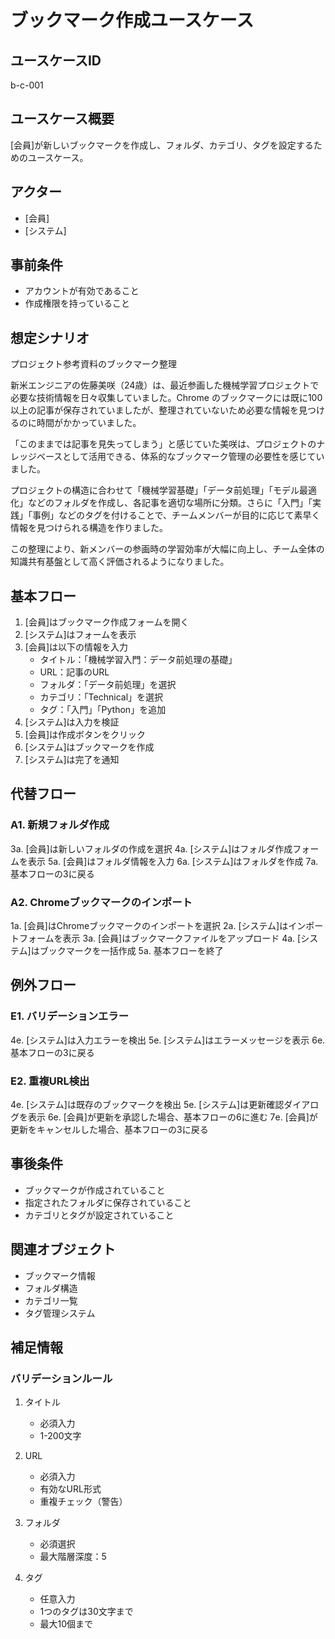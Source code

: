 # ブックマーク作成ユースケース

## ユースケースID

b-c-001

## ユースケース概要

[会員]が新しいブックマークを作成し、フォルダ、カテゴリ、タグを設定するためのユースケース。

## アクター

- [会員]
- [システム]

## 事前条件

- アカウントが有効であること
- 作成権限を持っていること

## 想定シナリオ

プロジェクト参考資料のブックマーク整理

新米エンジニアの佐藤美咲（24歳）は、最近参画した機械学習プロジェクトで必要な技術情報を日々収集していました。Chrome のブックマークには既に100以上の記事が保存されていましたが、整理されていないため必要な情報を見つけるのに時間がかかっていました。

「このままでは記事を見失ってしまう」と感じていた美咲は、プロジェクトのナレッジベースとして活用できる、体系的なブックマーク管理の必要性を感じていました。

プロジェクトの構造に合わせて「機械学習基礎」「データ前処理」「モデル最適化」などのフォルダを作成し、各記事を適切な場所に分類。さらに「入門」「実践」「事例」などのタグを付けることで、チームメンバーが目的に応じて素早く情報を見つけられる構造を作りました。

この整理により、新メンバーの参画時の学習効率が大幅に向上し、チーム全体の知識共有基盤として高く評価されるようになりました。

## 基本フロー

1. [会員]はブックマーク作成フォームを開く
2. [システム]はフォームを表示
3. [会員]は以下の情報を入力
   - タイトル：「機械学習入門：データ前処理の基礎」
   - URL：記事のURL
   - フォルダ：「データ前処理」を選択
   - カテゴリ：「Technical」を選択
   - タグ：「入門」「Python」を追加
4. [システム]は入力を検証
5. [会員]は作成ボタンをクリック
6. [システム]はブックマークを作成
7. [システム]は完了を通知

## 代替フロー

### A1. 新規フォルダ作成

3a. [会員]は新しいフォルダの作成を選択
4a. [システム]はフォルダ作成フォームを表示
5a. [会員]はフォルダ情報を入力
6a. [システム]はフォルダを作成
7a. 基本フローの3に戻る

### A2. Chromeブックマークのインポート

1a. [会員]はChromeブックマークのインポートを選択
2a. [システム]はインポートフォームを表示
3a. [会員]はブックマークファイルをアップロード
4a. [システム]はブックマークを一括作成
5a. 基本フローを終了

## 例外フロー

### E1. バリデーションエラー

4e. [システム]は入力エラーを検出
5e. [システム]はエラーメッセージを表示
6e. 基本フローの3に戻る

### E2. 重複URL検出

4e. [システム]は既存のブックマークを検出
5e. [システム]は更新確認ダイアログを表示
6e. [会員]が更新を承認した場合、基本フローの6に進む
7e. [会員]が更新をキャンセルした場合、基本フローの3に戻る

## 事後条件

- ブックマークが作成されていること
- 指定されたフォルダに保存されていること
- カテゴリとタグが設定されていること

## 関連オブジェクト

- ブックマーク情報
- フォルダ構造
- カテゴリ一覧
- タグ管理システム

## 補足情報

### バリデーションルール

1. タイトル
   - 必須入力
   - 1-200文字

2. URL
   - 必須入力
   - 有効なURL形式
   - 重複チェック（警告）

3. フォルダ
   - 必須選択
   - 最大階層深度：5

4. タグ
   - 任意入力
   - 1つのタグは30文字まで
   - 最大10個まで